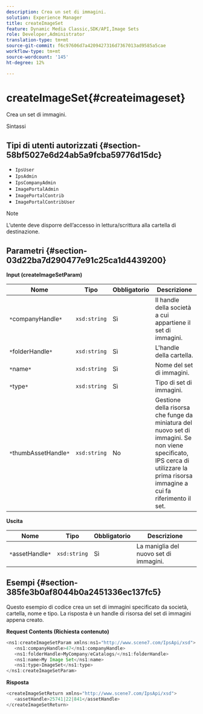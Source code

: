 ```yaml
---
description: Crea un set di immagini.
solution: Experience Manager
title: createImageSet
feature: Dynamic Media Classic,SDK/API,Image Sets
role: Developer,Administrator
translation-type: tm+mt
source-git-commit: f6c97606d7a4209427316d7367013ad9585a5cae
workflow-type: tm+mt
source-wordcount: '145'
ht-degree: 12%

---
```



# createImageSet{#createimageset}

Crea un set di immagini.

Sintassi

## Tipi di utenti autorizzati {#section-58bf5027e6d24ab5a9fcba59776d15dc}

* `IpsUser`
* `IpsAdmin`
* `IpsCompanyAdmin`
* `ImagePortalAdmin`
* `ImagePortalContrib`
* `ImagePortalContribUser`

>[!NOTE]
>
>L’utente deve disporre dell’accesso in lettura/scrittura alla cartella di destinazione.

## Parametri {#section-03d22ba7d290477e91c25ca1d4439200}

**Input (createImageSetParam)**

| Nome | Tipo | Obbligatorio | Descrizione |
|---|---|---|---|
| `*`companyHandle`*` | `xsd:string` | Sì | Il handle della società a cui appartiene il set di immagini. |
| `*`folderHandle`*` | `xsd:string` | Sì | L&#39;handle della cartella. |
| `*`name`*` | `xsd:string` | Sì | Nome del set di immagini. |
| `*`type`*` | `xsd:string` | Sì | Tipo di set di immagini. |
| `*`thumbAssetHandle`*` | `xsd:string` | No | Gestione della risorsa che funge da miniatura del nuovo set di immagini. Se non viene specificato, IPS cerca di utilizzare la prima risorsa immagine a cui fa riferimento il set. |

**Uscita**

| Nome | Tipo | Obbligatorio | Descrizione |
|---|---|---|---|
| `*`assetHandle`*` | `xsd:string` | Sì | La maniglia del nuovo set di immagini. |

## Esempi {#section-385fe3b0af8044b0a2451336ec137fc5}

Questo esempio di codice crea un set di immagini specificato da società, cartella, nome e tipo. La risposta è un handle di risorsa del set di immagini appena creato.

**Request Contents (Richiesta contenuto)**

```java
<ns1:createImageSetParam xmlns:ns1="http://www.scene7.com/IpsApi/xsd">
   <ns1:companyHandle>47</ns1:companyHandle>
   <ns1:folderHandle>MyCompany/eCatalogs/</ns1:folderHandle>
   <ns1:name>My Image Set</ns1:name>
   <ns1:type>ImageSet</ns1:type>
</ns1:createImageSetParam>
```

**Risposta**

```java
<createImageSetReturn xmlns="http://www.scene7.com/IpsApi/xsd">
   <assetHandle>25741|22|841</assetHandle>
</createImageSetReturn>
```

